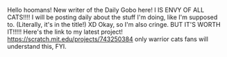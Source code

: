 Hello hoomans! New writer of the Daily Gobo here! I IS ENVY OF ALL CATS!!!! I will be posting daily about the stuff I'm doing, like I'm supposed to. (Literally, it's in the title!) XD Okay, so I'm also cringe. BUT IT'S WORTH IT!!!!! Here's the link to my latest project! https://scratch.mit.edu/projects/743250384 only warrior cats fans will understand this, FYI.